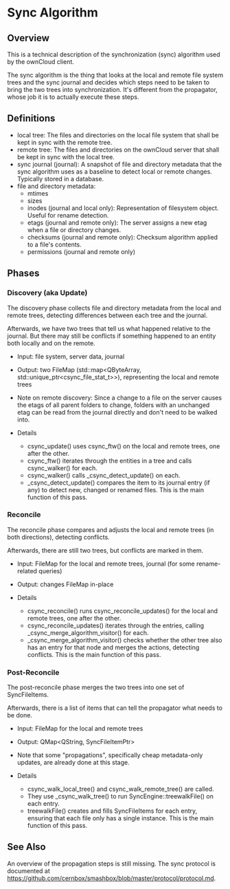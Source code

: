 Sync Algorithm
==============

Overview
--------

This is a technical description of the synchronization (sync) algorithm used by the ownCloud client.

The sync algorithm is the thing that looks at the local and remote file system trees and the sync journal and decides which steps need to be taken to bring the two trees into synchronization. It's different from the propagator, whose job it is to actually execute these steps.


Definitions
-----------

  - local tree: The files and directories on the local file system that shall be kept in sync with the remote tree.
  - remote tree: The files and directories on the ownCloud server that shall be kept in sync with the local tree.
  - sync journal (journal): A snapshot of file and directory metadata that the sync algorithm uses as a baseline to detect local or remote changes. Typically stored in a database.
  - file and directory metadata:
    - mtimes
    - sizes
    - inodes (journal and local only): Representation of filesystem object. Useful for rename detection.
    - etags (journal and remote only): The server assigns a new etag when a file or directory changes.
    - checksums (journal and remote only): Checksum algorithm applied to a file's contents.
    - permissions (journal and remote only)


Phases
------

### Discovery (aka Update)

The discovery phase collects file and directory metadata from the local and remote trees, detecting differences between each tree and the journal.

Afterwards, we have two trees that tell us what happened relative to the journal. But there may still be conflicts if something happened to an entity both locally and on the remote.

  - Input: file system, server data, journal
  - Output: two FileMap (std::map<QByteArray, std::unique_ptr<csync_file_stat_t>>), representing the local and remote trees

  - Note on remote discovery: Since a change to a file on the server causes the etags of all parent folders to change, folders with an unchanged etag can be read from the journal directly and don't need to be walked into.

  - Details
    - csync_update() uses csync_ftw() on the local and remote trees, one after the other.
    - csync_ftw() iterates through the entities in a tree and calls csync_walker() for each.
    - csync_walker() calls _csync_detect_update() on each.
    - _csync_detect_update() compares the item to its journal entry (if any) to detect new, changed or renamed files. This is the main function of this pass.



### Reconcile

The reconcile phase compares and adjusts the local and remote trees (in both directions), detecting conflicts.

Afterwards, there are still two trees, but conflicts are marked in them.

  - Input: FileMap for the local and remote trees, journal (for some rename-related queries)
  - Output: changes FileMap in-place

  - Details
    - csync_reconcile() runs csync_reconcile_updates() for the local and remote trees, one after the other.
    - csync_reconcile_updates() iterates through the entries, calling _csync_merge_algorithm_visitor() for each.
    - _csync_merge_algorithm_visitor() checks whether the other tree also has an entry for that node and merges the actions, detecting conflicts. This is the main function of this pass.


### Post-Reconcile

The post-reconcile phase merges the two trees into one set of SyncFileItems.

Afterwards, there is a list of items that can tell the propagator what needs to be done.

  - Input: FileMap for the local and remote trees
  - Output: QMap<QString, SyncFileItemPtr>

  - Note that some "propagations", specifically cheap metadata-only updates, are already done at this stage.

  - Details
    - csync_walk_local_tree() and csync_walk_remote_tree() are called.
    - They use _csync_walk_tree() to run SyncEngine::treewalkFile() on each entry.
    - treewalkFile() creates and fills SyncFileItems for each entry, ensuring that each file only has a single instance. This is the main function of this pass.


See Also
--------

An overview of the propagation steps is still missing. The sync protocol is documented at https://github.com/cernbox/smashbox/blob/master/protocol/protocol.md.
